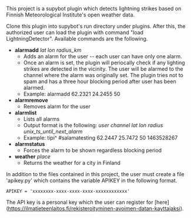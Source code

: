 This project is a supybot plugin which detects lightning strikes based on Finnish Meteorological Institute's open weather data.

Clone this plugin into supybot's run directory under plugins. After this, the authorized user can load the plugin with command "load LightningDetector". Available commands are the following.

- **alarmadd** _lat lon radius_km_
  - Adds an alarm for the user -- each user can have only one alarm.
  - Once an alarm is set, the plugin will periocally check if any lighting strikes are detected in the vicinity. The user will be alarmed to the channel where the alarm was originally set. The plugin tries not to spam and has a three hour blocking period after user has been alarmed.
  - Example: alarmadd 62.2321 24.2455 50
- **alarmremove**
  - Removes alarm for the user
- **alarmlist**
  - Lists all alarms
  - Output format is the following: _user channel lat lon radius unix_ts_until_next_alarm_
  - Example: tipi^ #salamatesting 62.2447 25.7472 50 1463528267
- **alarmstatus**
  - Forces the alarm to be shown regardless blocking period
- **weather** _place_
  - Returns the weather for a city in Finland

In addition to the files contained in this project, the user must create a file 'apikey.py' which contains the variable APIKEY in the following format. 
```
APIKEY = 'xxxxxxxx-xxxx-xxxx-xxxx-xxxxxxxxxxxx'
```
The API key is a personal key which the user can register for [here] (https://ilmatieteenlaitos.fi/rekisteroityminen-avoimen-datan-kayttajaksi).
